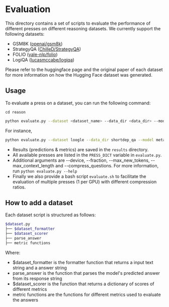 # Evaluation

This directory contains a set of scripts to evaluate the performance of different presses on different reasoning datasets. We currently support the following datasets:
- GSM8K ([openai/gsm8k](https://huggingface.co/datasets/openai/gsm8k))
- StrategyQA ([ChilleD/StrategyQA](https://huggingface.co/datasets/ChilleD/StrategyQA))
- FOLIO ([yale-nlp/folio](https://huggingface.co/datasets/yale-nlp/folio))
- LogiQA ([lucasmccabe/logiqa](https://huggingface.co/datasets/lucasmccabe/logiqa))


Please refer to the huggingface page and the original paper of each dataset for more information on how the Hugging Face dataset was generated.

## Usage

To evaluate a press on a dataset, you can run the following command:
```
cd reason
```

```bash
python evaluate.py --dataset <dataset_name> --data_dir <data_dir> --model <model_name> --press_name <press_name> --compression_ratio <ratio> 
```

For instance,
```bash
python evaluate.py --dataset loogle --data_dir shortdep_qa --model meta-llama/Meta-Llama-3.1-8B-Instruct --press_name expected_attention --compression_ratio 0.5
```

- Results (predictions & metrics) are saved in the `results` directory. 
- All available presses are listed in the `PRESS_DICT` variable in `evaluate.py`. 
- Additional arguments are --device, --fraction, --max_new_tokens, --max_context_length and --compress_questions. For more information, run `python evaluate.py --help`
- Finally we also provide a bash script `evaluate.sh` to facilitate the evaluation of multiple presses (1 per GPU) with different compression ratios.


## How to add a dataset

Each dataset script is structured as follows:

```bash
$dataset.py
├── $dataset_formatter
├── $dataset_scorer
├── parse_answer
├── metric functions
```

Where:
- $dataset_formatter is the formatter function that returns a input text string and a answer string
- parse_answer is the function that parses the model's predicted answer from its response string
- $dataset_scorer is the function that returns a dictionary of scores of different metrics
- metric functions are the functions for different metrics used to evaluate the answers